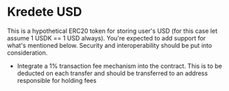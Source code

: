 # Kredete USD

This is a hypothetical ERC20 token for storing user's USD (for this case let assume 1 USDK == 1 USD always).
You're expected to add support for what's mentioned below. Security and interoperability should be put into consideration.

- Integrate a 1% transaction fee mechanism into the contract. This is to be deducted on each transfer and should be transferred to an address responsible for holding fees